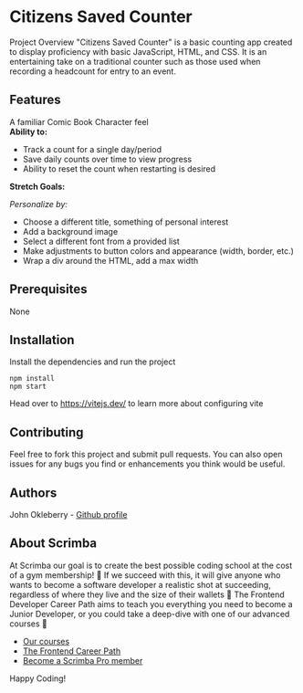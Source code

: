 # Citizens Saved Counter

Project Overview
"Citizens Saved Counter" is a basic counting app created to display proficiency with basic JavaScript, HTML, and CSS. It is an entertaining take on a traditional counter such as those used when recording a headcount for entry to an event.


## Features

A familiar Comic Book Character feel</br>
__Ability to:__
- Track a count for a single day/period
- Save daily counts over time to view progress
- Ability to reset the count when restarting is desired

__Stretch Goals:__

*Personalize by:*
- Choose a different title, something of personal interest
- Add a background image
- Select a different font from a provided list
- Make adjustments to button colors and appearance (width, border, etc.)
- Wrap a div around the HTML, add a max width

## Prerequisites
None

## Installation

Install the dependencies and run the project
```
npm install
npm start
```

Head over to https://vitejs.dev/ to learn more about configuring vite


## Contributing
Feel free to fork this project and submit pull requests. You can also open issues for any bugs you find or enhancements you think would be useful.


## Authors
John Okleberry - [Github profile](https://github.com/John-Okleberry)


## About Scrimba

At Scrimba our goal is to create the best possible coding school at the cost of a gym membership! 💜
If we succeed with this, it will give anyone who wants to become a software developer a realistic shot at succeeding, regardless of where they live and the size of their wallets 🎉
The Frontend Developer Career Path aims to teach you everything you need to become a Junior Developer, or you could take a deep-dive with one of our advanced courses 🚀

- [Our courses](https://scrimba.com/allcourses)
- [The Frontend Career Path](https://scrimba.com/learn/frontend)
- [Become a Scrimba Pro member](https://scrimba.com/pricing)

Happy Coding!
